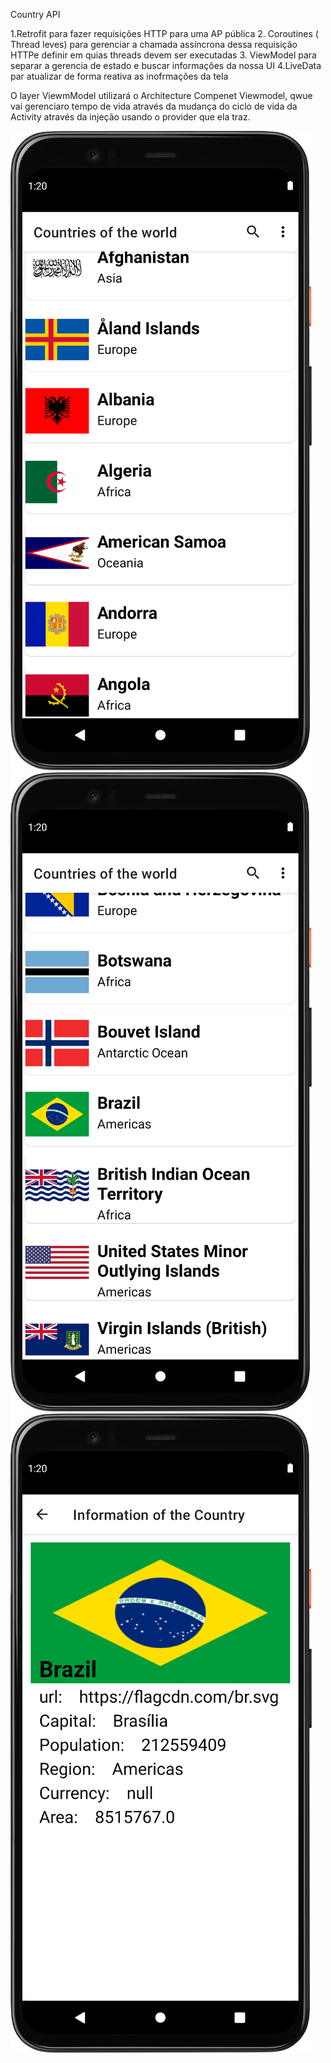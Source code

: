 Country API

1.Retrofit para fazer requisições  HTTP  para uma AP pública
2. Coroutines ( Thread leves)  para gerenciar a chamada assíncrona dessa  requisição  HTTPe definir
    em quias threads devem ser executadas
   3. ViewModel para separar  a gerencia de estado e buscar informaçôes  da nossa UI
    4.LiveData par atualizar de forma reativa as inofrmações da tela
      
O layer ViewmModel utilizará  o Architecture Compenet Viewmodel, qwue vai gerenciaro tempo de vida
através da mudança do ciclo de vida da Activity através da injeção usando o provider  que ela traz.

![img_1.png](img_1.png)
![img_2.png](img_2.png)
![img_3.png](img_3.png)
